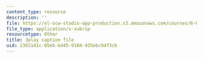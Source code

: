 ```yaml
---
content_type: resource
description: ''
file: https://ol-ocw-studio-app-production.s3.amazonaws.com/courses/8-05-quantum-physics-ii-fall-2013/2363141c05ebbd459104935ebc94f3cb_RTKvGmiT-9Q.srt
file_type: application/x-subrip
resourcetype: Other
title: 3play caption file
uid: 2363141c-05eb-bd45-9104-935ebc94f3cb
---
```

